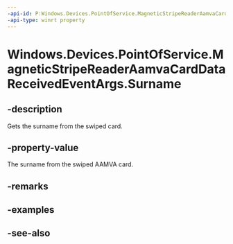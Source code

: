 ----api-id: P:Windows.Devices.PointOfService.MagneticStripeReaderAamvaCardDataReceivedEventArgs.Surname
-api-type: winrt property
---<!-- Property syntaxpublic string Surname { get; }--># Windows.Devices.PointOfService.MagneticStripeReaderAamvaCardDataReceivedEventArgs.Surname## -descriptionGets the surname from the swiped card.## -property-valueThe surname from the swiped AAMVA card.## -remarks## -examples## -see-also